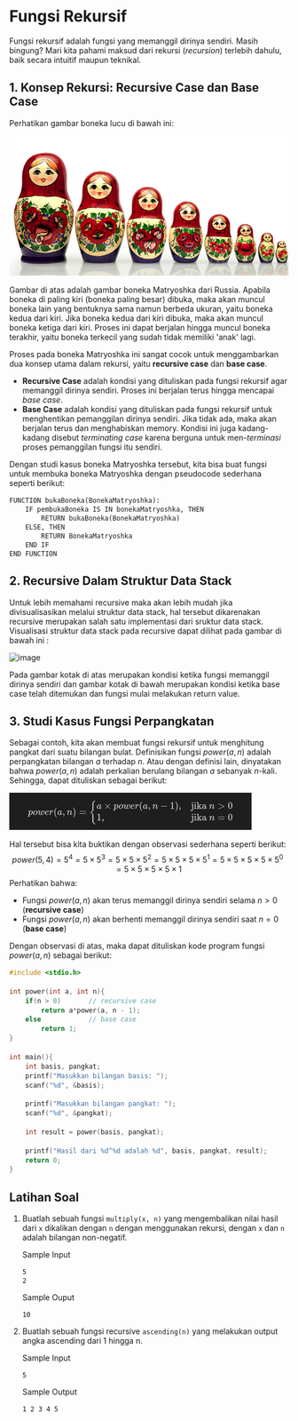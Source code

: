 # Fungsi Rekursif

Fungsi rekursif adalah fungsi yang memanggil dirinya sendiri. Masih bingung? Mari kita pahami maksud dari rekursi (*recursion*) terlebih dahulu, baik secara intuitif maupun teknikal.

## 1. Konsep Rekursi: Recursive Case dan Base Case

Perhatikan gambar boneka lucu di bawah ini:

![image](https://github.com/fzl-22/ALPRO-SainsData-ITTelkomSurabaya/blob/master/images/russian%20dolls%20cropped%20for%20RR10.jpg)

Gambar di atas adalah gambar boneka Matryoshka dari Russia. Apabila boneka di paling kiri (boneka paling besar) dibuka, maka akan muncul boneka lain yang bentuknya sama namun berbeda ukuran, yaitu boneka kedua dari kiri. Jika boneka kedua dari kiri dibuka, maka akan muncul boneka ketiga dari kiri. Proses ini dapat berjalan hingga muncul boneka terakhir, yaitu boneka terkecil yang sudah tidak memiliki 'anak' lagi.

Proses pada boneka Matryoshka ini sangat cocok untuk menggambarkan dua konsep utama dalam rekursi, yaitu **recursive case** dan **base case**.

- **Recursive Case** adalah kondisi yang dituliskan pada fungsi rekursif agar memanggil dirinya sendiri. Proses ini berjalan terus hingga mencapai *base case*.
- **Base Case** adalah kondisi yang dituliskan pada fungsi rekursif untuk menghentikan pemanggilan dirinya sendiri. Jika tidak ada, maka akan berjalan terus dan menghabiskan memory. Kondisi ini juga kadang-kadang disebut *terminating case* karena berguna untuk men-*terminasi* proses pemanggilan fungsi itu sendiri.

Dengan studi kasus boneka Matryoshka tersebut, kita bisa buat fungsi untuk membuka boneka Matryoshka dengan pseudocode sederhana seperti berikut:

```
FUNCTION bukaBoneka(BonekaMatryoshka):
	IF pembukaBoneka IS IN bonekaMatryoshka, THEN
		RETURN bukaBoneka(BonekaMatryoshka)
	ELSE, THEN
		RETURN BonekaMatryoshka
	END IF
END FUNCTION
```
## 2. Recursive Dalam Struktur Data Stack

Untuk lebih memahami recursive maka akan lebih mudah jika divisualisasikan melalui struktur data stack, hal tersebut dikarenakan recursive merupakan salah satu implementasi dari sruktur data stack. Visualisasi struktur data stack pada recursive dapat dilihat pada gambar di bawah ini :

![image](https://user-images.githubusercontent.com/94579033/211184617-93a2ac29-bcc1-4855-b39e-e4eb7c23cd44.png)

Pada gambar kotak di atas merupakan kondisi ketika fungsi memanggil dirinya sendiri dan gambar kotak di bawah merupakan kondisi ketika base case telah ditemukan dan fungsi mulai melakukan return value.

## 3. Studi Kasus Fungsi Perpangkatan

Sebagai contoh, kita akan membuat fungsi rekursif untuk menghitung pangkat dari suatu bilangan bulat. Definisikan fungsi $power(a, n)$ adalah perpangkatan bilangan $a$ terhadap $n$. Atau dengan definisi lain, dinyatakan bahwa $power(a, n)$ adalah perkalian berulang bilangan $a$ sebanyak $n$-kali. Sehingga, dapat dituliskan sebagai berikut:

![image](https://github.com/fzl-22/ALPRO-SainsData-ITTelkomSurabaya/blob/master/images/power%20function%20equation.png)

Hal tersebut bisa kita buktikan dengan observasi sederhana seperti berikut:
$$power(5,4)=5^4=5\times 5^3=5\times 5\times 5^2=5\times 5\times 5\times 5^1=5\times 5\times 5\times 5\times 5^0=5\times 5\times 5\times 5\times 1$$
Perhatikan bahwa:
- Fungsi $power(a, n)$ akan terus memanggil dirinya sendiri selama $n>0$ (**recursive case**)
- Fungsi $power(a,n)$ akan berhenti memanggil dirinya sendiri saat $n=0$ (**base case**)

Dengan observasi di atas, maka dapat dituliskan kode program fungsi $power(a, n)$ sebagai berikut:

`````C
#include <stdio.h>

int power(int a, int n){
    if(n > 0)       // recursive case
        return a*power(a, n - 1);
    else            // base case
        return 1;
}

int main(){
    int basis, pangkat;
    printf("Masukkan bilangan basis: ");
    scanf("%d", &basis);

    printf("Masukkan bilangan pangkat: ");
    scanf("%d", &pangkat);

    int result = power(basis, pangkat);
    
    printf("Hasil dari %d^%d adalah %d", basis, pangkat, result);
    return 0;
}
`````

## Latihan Soal


1. Buatlah sebuah fungsi `multiply(x, n)` yang mengembalikan nilai hasil dari `x` dikalikan dengan `n` dengan menggunakan rekursi, dengan `x` dan `n` adalah bilangan non-negatif.

   Sample Input
   ``````
   5 
   2
   ``````
   Sample Ouput
   ``````
   10
   ``````

2. Buatlah sebuah fungsi recursive `ascending(n)` yang melakukan output angka ascending dari 1 hingga n.

   Sample Input 
   ``````
   5
   ``````
   Sample Output
   ``````
   1 2 3 4 5
   `````` 
